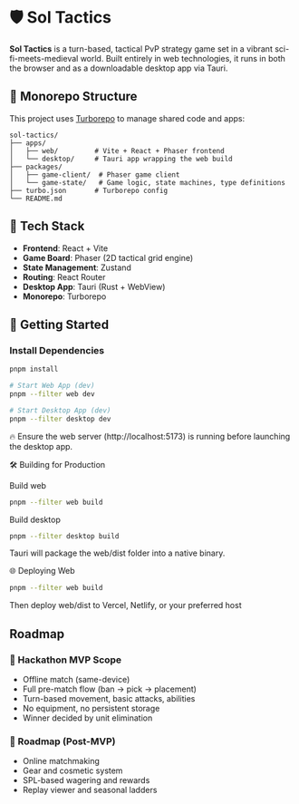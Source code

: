 # 🛡️ Sol Tactics

**Sol Tactics** is a turn-based, tactical PvP strategy game set in a vibrant sci-fi-meets-medieval world. Built entirely in web technologies, it runs in both the browser and as a downloadable desktop app via Tauri.

## 📁 Monorepo Structure

This project uses [Turborepo](https://turbo.build/) to manage shared code and apps:

```
sol-tactics/
├── apps/
│   ├── web/         # Vite + React + Phaser frontend
│   └── desktop/     # Tauri app wrapping the web build
├── packages/
│   ├── game-client/  # Phaser game client
│   └── game-state/   # Game logic, state machines, type definitions
├── turbo.json       # Turborepo config
└── README.md
```

## 🧠 Tech Stack

- **Frontend**: React + Vite
- **Game Board**: Phaser (2D tactical grid engine)
- **State Management**: Zustand
- **Routing**: React Router
- **Desktop App**: Tauri (Rust + WebView)
- **Monorepo**: Turborepo

## 🚀 Getting Started

### Install Dependencies

```bash
pnpm install

# Start Web App (dev)
pnpm --filter web dev

# Start Desktop App (dev)
pnpm --filter desktop dev
```

🔥 Ensure the web server (http://localhost:5173) is running before launching the desktop app.

🛠️ Building for Production

Build web

```bash
pnpm --filter web build
```

Build desktop

```bash
pnpm --filter desktop build
```

Tauri will package the web/dist folder into a native binary.

🌐 Deploying Web

```bash
pnpm --filter web build
```

Then deploy web/dist to Vercel, Netlify, or your preferred host

## Roadmap

### 🎯 Hackathon MVP Scope

- Offline match (same-device)
- Full pre-match flow (ban → pick → placement)
- Turn-based movement, basic attacks, abilities
- No equipment, no persistent storage
- Winner decided by unit elimination

### 📍 Roadmap (Post-MVP)

- Online matchmaking
- Gear and cosmetic system
- SPL-based wagering and rewards
- Replay viewer and seasonal ladders
